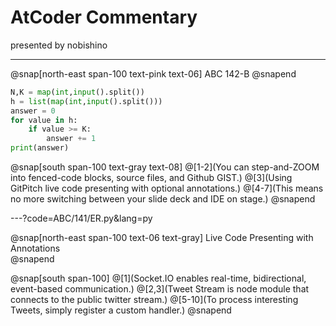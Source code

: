 # AtCoder Commentary

presented by nobishino

---
@snap[north-east span-100 text-pink text-06]
ABC 142-B
@snapend

```python zoom-18
N,K = map(int,input().split())
h = list(map(int,input().split()))
answer = 0
for value in h:
    if value >= K:
        answer += 1
print(answer)
```
@snap[south span-100 text-gray text-08]
@[1-2](You can step-and-ZOOM into fenced-code blocks, source files, and Github GIST.)
@[3](Using GitPitch live code presenting with optional annotations.)
@[4-7](This means no more switching between your slide deck and IDE on stage.)
@snapend

---?code=ABC/141/ER.py&lang=py

@snap[north-east span-100 text-06 text-gray]
Live Code Presenting with Annotations                         
@snapend

@snap[south span-100]
@[1](Socket.IO enables real-time, bidirectional, event-based communication.)
@[2,3](Tweet Stream is node module that connects to the public twitter stream.)
@[5-10](To process interesting Tweets, simply register a custom handler.)
@snapend


